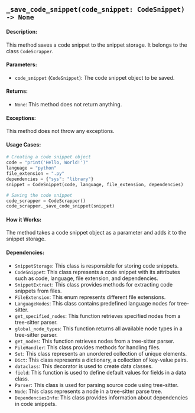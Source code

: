 ## `_save_code_snippet(code_snippet: CodeSnippet) -> None`

#### Description:
This method saves a code snippet to the snippet storage. It belongs to the class `CodeScrapper`.

#### Parameters:
- `code_snippet` (`CodeSnippet`): The code snippet object to be saved.

#### Returns:
- `None`: This method does not return anything.

#### Exceptions:
This method does not throw any exceptions.

#### Usage Cases:

```python
# Creating a code snippet object
code = "print('Hello, World!')"
language = "python"
file_extension = ".py"
dependencies = {"sys": "library"}
snippet = CodeSnippet(code, language, file_extension, dependencies)

# Saving the code snippet
code_scrapper = CodeScrapper()
code_scrapper._save_code_snippet(snippet)
```

#### How it Works:
The method takes a code snippet object as a parameter and adds it to the snippet storage.

#### Dependencies:
- `SnippetStorage`: This class is responsible for storing code snippets.
- `CodeSnippet`: This class represents a code snippet with its attributes such as code, language, file extension, and dependencies.
- `SnippetExtract`: This class provides methods for extracting code snippets from files.
- `FileExtension`: This enum represents different file extensions.
- `LanguageNodes`: This class contains predefined language nodes for tree-sitter.
- `get_specified_nodes`: This function retrieves specified nodes from a tree-sitter parser.
- `global_node_types`: This function returns all available node types in a tree-sitter parser.
- `get_nodes`: This function retrieves nodes from a tree-sitter parser.
- `FileHandler`: This class provides methods for handling files.
- `Set`: This class represents an unordered collection of unique elements.
- `Dict`: This class represents a dictionary, a collection of key-value pairs.
- `dataclass`: This decorator is used to create data classes.
- `field`: This function is used to define default values for fields in a data class.
- `Parser`: This class is used for parsing source code using tree-sitter.
- `Node`: This class represents a node in a tree-sitter parse tree.
- `DependenciesInfo`: This class provides information about dependencies in code snippets.